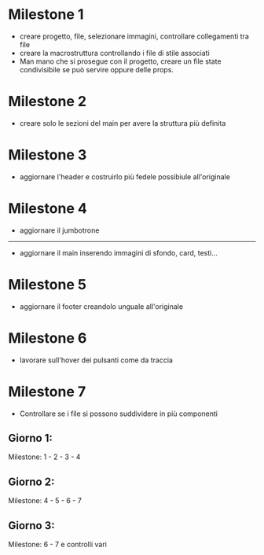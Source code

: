 # Milestone 1
- creare progetto, file, selezionare immagini, controllare collegamenti tra file
- creare la macrostruttura controllando i file di stile associati
- Man mano che si prosegue con il progetto, creare un file state condivisibile se può servire oppure delle props.

# Milestone 2 

- creare solo le sezioni del main per avere la struttura più definita

# Milestone 3

- aggiornare l'header e costruirlo più fedele possibiule all'originale

# Milestone 4 

- aggiornare il jumbotrone 

------------------------------------------------------------------------------
- aggiornare il main inserendo immagini di sfondo, card, testi...

# Milestone 5 

- aggiornare il footer creandolo unguale all'originale

# Milestone 6 

- lavorare sull'hover dei pulsanti come da traccia

# Milestone 7 

- Controllare se i file si possono suddividere in più componenti 


## Giorno 1:

Milestone: 1 - 2 - 3 - 4


## Giorno 2:

Milestone: 4 - 5 - 6 - 7


## Giorno 3:

Milestone: 6 - 7 e controlli vari